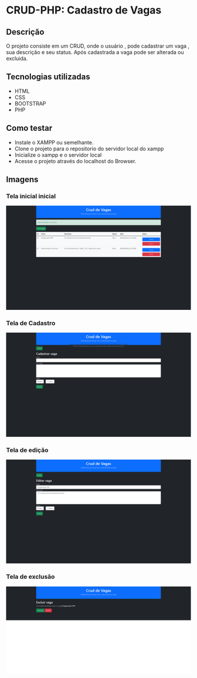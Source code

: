 # CRUD-PHP: Cadastro de Vagas 

## Descrição

O projeto consiste em um CRUD, onde o usuário , pode cadastrar um vaga , sua descrição e seu status. Após cadastrada a vaga pode ser alterada ou excluida.


## Tecnologias utilizadas

- HTML
- CSS
- BOOTSTRAP
- PHP

## Como testar

- Instale o XAMPP ou semelhante.
- Clone o projeto para o repositorio do servidor local do xampp
- Inicialize o xampp e o servidor local
- Acesse o projeto através do localhost do Browser.

## Imagens

<div>
  <h3>Tela inicial inicial</h3>
  <img src ="img/home-page.png"></img>
  <h3>Tela de Cadastro</h3>
  <img src ="img/cadastro.png"></img>
  <h3>Tela de edição</h3>
  <img src ="img/edit.png"></img>
  <h3>Tela de exclusão</h3>
  <img src ="img/delete.png"></img>
  
<div>







